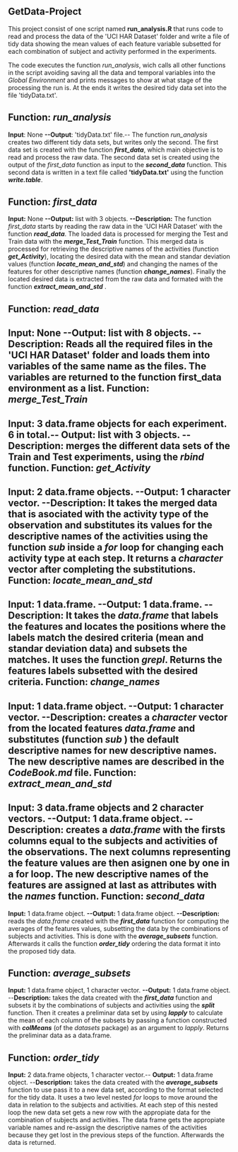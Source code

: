 **GetData-Project**
---------------
This project consist of one script named **run_analysis.R** that runs code to read and process the data of the 'UCI HAR Dataset' folder and write a file of tidy data showing the mean values of each feature variable subsetted for each combination of subject and activity performed in the experiments.

The code executes the function *run_analysis*, wich calls all other functions in the script avoiding saving all the data and temporal variables into the *Global Environment* and prints messages to show at what stage of the processing the run is. At the ends it writes the desired tidy data set into the file 'tidyData.txt'.

Function: *run_analysis*
----
**Input**: None
**--Output**: 'tidyData.txt' file.--
The function *run_analysis* creates two different tidy data sets, but writes only the second. The first data set is created with the function ***first_data***, which main objective is to read and process the raw data. The second data set is created using the output of the *first_data* function as input to the ***second_data*** function. This second data is written in a text file called **'tidyData.txt'** using the function ***write.table***.

Function: *first_data*
---
**Input:** None
**--Output:** list with 3 objects.
**--Description:** The function *first_data* starts by reading the raw data in the 'UCI HAR Dataset' with the function ***read_data***. The loaded data is processed for merging the Test and Train data with the ***merge_Test_Train*** function. This merged data is processed for retrieving the descriptive names of the activities (function ***get_Activity***), locating the desired data with the mean and standar deviation values (function ***locate_mean_and_std***) and changing the names of the features for other descriptive names (function ***change_names***). Finally the located desired data is extracted from the raw data and formated with the function ***extract_mean_and_std*** .

Function: *read_data*
---
**Input:** None
**--Output:** list with 8 objects.
**--Description:** Reads all the required files in the 'UCI HAR Dataset' folder and loads them into variables of the same name as the files. The variables are returned to the function **first_data** environment as a list.
Function: *merge_Test_Train*
---
**Input:** 3 data.frame objects for each experiment. 6 in total.--
**Output:** list with 3 objects.
**--Description:** merges the different data sets of the Train and Test experiments, using the ***rbind*** function.
Function: *get_Activity*
---
**Input:** 2 data.frame objects.
**--Output:** 1 character vector.
**--Description:** It takes the merged data that is asociated with the activity type of the observation and substitutes its values for the descriptive names of the activities using the function ***sub*** inside a *for* loop for changing each activity type at each step. It returns a *character* vector after completing the substitutions.
Function: *locate_mean_and_std*
---
**Input:** 1 data.frame.
**--Output:** 1 data.frame.
**--Description:** It takes the *data.frame* that labels the features and locates the positions where the labels match the desired criteria (mean and standar deviation data) and subsets the matches. It uses the function ***grepl***. Returns the features labels subsetted with the desired criteria.
Function: *change_names*
---
**Input:** 1 data.frame object.
**--Output:** 1 character vector.
**--Description:** creates a *character* vector from the located features *data.frame* and substitutes (function ***sub*** ) the default descriptive names for new descriptive names. The new descriptive names are described in the ***CodeBook.md*** file.
Function: *extract_mean_and_std*
---
**Input:** 3 data.frame objects and 2 character vectors.
**--Output:** 1 data.frame object.
**--Description:** creates a *data.frame* with the firsts columns equal to the subjects and activities of the observations. The next columns representing the feature values are then asignen one by one in a for loop. The new descriptive names of the features are assigned at last as attributes with the ***names*** function.
Function: *second_data*
---
**Input:** 1 data.frame object.
**--Output:** 1 data.frame object.
**--Description:** reads the *data.frame* created with the ***first_data*** function for computing the averages of the features values, subsetting the data by the combinations of subjects and activities. This is done with the ***average_subsets*** function. Afterwards it calls the function ***order_tidy*** ordering the data format it into the proposed tidy data.

Function: *average_subsets*
---
**Input:** 1 data.frame object, 1 character vector.
**--Output:** 1 data.frame object.
--**Description:** takes the data created with the ***first_data*** function and subsets it by the combinations of subjects and activities using the ***split*** function. Then it creates a preliminar data set by using ***lapply*** to calculate the mean of each column of the subsets by passing a function constructed with ***colMeans*** (of the *datasets* package) as an argument to *lapply*. Returns the preliminar data as a data.frame.

Function: *order_tidy*
---
**Input:** 2 data.frame objects, 1 character vector.--
**Output:** 1 data.frame object.
--**Description:** takes the data created with the ***average_subsets*** function to use pass it to a new data set, according to the format selected for the tidy data. It uses a two level nested *for* loops to move around the data in relation to the subjects and activities. At each step of this nested loop the new data set gets a new row with the appropiate data for the combination of subjects and activities. The data frame gets the appropiate variable names and re-assign the descriptive names of the activities because they get lost in the previous steps of the function. Afterwards the  data is returned.




